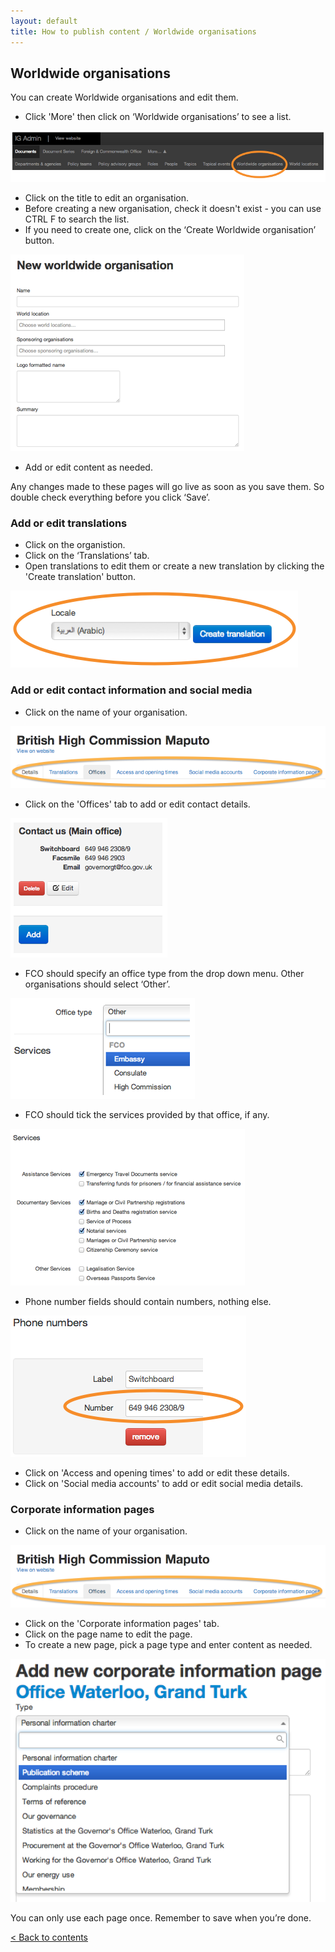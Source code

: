 ```yaml
---
layout: default
title: How to publish content / Worldwide organisations
---
```


## Worldwide organisations

You can create Worldwide organisations and edit them.

* Click 'More' then click on ‘Worldwide organisations’ to see a list.

![Worldwide organisation 1](worldwide-organisations-1.png)

* Click on the title to edit an organisation.
* Before creating a new organisation, check it doesn't exist - you can use CTRL F to search the list.
* If you need to create one, click on the ‘Create Worldwide organisation’ button.

![Worldwide organisation 3](worldwide-organisations-3.png)

* Add or edit content as needed.

Any changes made to these pages will go live as soon as you save them. So double check everything before you click ‘Save’.


### Add or edit translations

* Click on the organistion.
* Click on the ‘Translations’ tab.
* Open translations to edit them or create a new translation by clicking the 'Create translation' button.

![Worldwide organisation 5](worldwide-organisations-5.png)

### Add or edit contact information and social media

* Click on the name of your organisation.

![Worldwide organisation 6](worldwide-organisations-6.png)

* Click on the 'Offices' tab to add or edit contact details.

![Worldwide organisation 8](worldwide-organisations-8.png)

* FCO should specify an office type from the drop down menu. Other organisations should select ‘Other’.

![Worldwide organisation 9](worldwide-organisations-9.png)

* FCO should tick the services provided by that office, if any.

![Worldwide organisation 10](worldwide-organisations-10.png)

* Phone number fields should contain numbers, nothing else.

![Worldwide organisation 11](worldwide-organisations-11.png)

* Click on 'Access and opening times' to add or edit these details.
* Click on 'Social media accounts' to add or edit social media details.
	

### Corporate information pages 

* Click on the name of your organisation.

![Worldwide organisation 6](worldwide-organisations-6.png)

* Click on the 'Corporate information pages' tab.
* Click on the page name to edit the page.
* To create a new page, pick a page type and enter content as needed.

![Worldwide organisation 14](worldwide-organisations-14.png)

You can only use each page once. Remember to save when you’re done.

[< Back to contents](http://alphagov.github.io/inside-government-admin-guide/)

